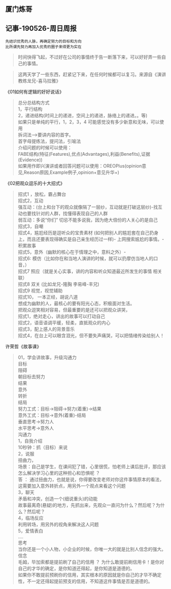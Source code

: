 ## 厦门炼哥
## 记事-190526-周日周报
```
先结识优秀的人脉，再确定努力的目标和方向
比所谓先努力再加入优秀的圈子来得更为实在
```

>时间快得飞起，不过好在公司的事情终于告一断落下来，可以好好弄一些自己的事情。

>这两天学了一些东西，赶紧记下来，在任何时候都可以复习。来源自《演讲教练龙兄-喜马拉雅》<br>

《01如何有逻辑的好好说话》
>总分总结构方式<br>
1，平行结构 <br>
2，递进结构(时间上的递进，空间上的递进，脉络上的递进。。等) <br>
如果只是单纯的平行，1，2，3，4 可能感觉没有多少新意和无味，可以使用 <br>
拆词法-->要讲内容的首字。 <br>
首字母提练法，提问法，引喻法 <br>
介绍问题的时候可以使用： <br>
FABE结构(特征(Features),优点(Advantages),利益(Benefits),证据(Evidence)) <br>
如果用作即兴演讲或者回答问题可以使用：OREOPlus(opinion意见,Reason原因,Example例子,opinion+意见升华+)<br>


《02把观众逗乐的十大招式》
>招式1 ，放松，霸占舞台<br>
招式2，互动<br>
     强互动：(台上和台下的观众就像隔了一层纱，互动就是打破这层纱)-找互动也要找针对的人群，找懂得表现自己的人群<br>
     弱互动：多说“你们” 切忌不能多说我，因为绝大倍份的人关心的是自己<br>
招式3，自嘲<br>
招式4，尴尬经历是逗听众的宝贵素材 (如何把别人的尴尬套在自己扔身上，而且还要表现得确实是自己亲生经历过一样)- 上网搜索尴尬的事情。-积累故事 <br>
招式5，意外（幽默的核心在于情理之中，意料之外）- <br>
招式6: 模仿（比如你在和当地人演讲的时候，就可以扔摩仿当地人的口音，） <br>
招式7 照应（就是关心实事，讲的内容和听众知道最近所发生的事情 相关联） <br>
招式8 双关 (比如龙兄-隆胸 李易峰-丰兄) <br>
招式9 视觉，视觉辅助 <br>
招式10， 一本正经，胡说八道 <br>
想成为幽默的人，最核心的要有阳光心态，积极面对生活。 <br>
把观众逗笑相对容易，但最重要的是还可以把观众讲哭， <br>
招式1，绝对走心，讲出的故事可以打动自己 <br>
招式2，语音语调平缓，轻柔，直抵观众的内心 <br>
招式3，配上感人的背景音乐 <br>
招式4，在台上可以眼含泪光，但不要失声痛哭，可以把情绪传染给别人！ <br>

许荣哲《故事课》
>01，学会讲故事，升级沟通力<br>
目标<br>
阻碍<br>
朝目标去努力<br>
结果<br>
意外<br>
转折<br>
结局<br>
努力工式：目标->阻碍->努力(着重)->结果<br>
意外工式：目标->意外(着重)-结局<br>
垂直思考->努力人<br>
水平思考->意外人<br>
沟通力<br>
1，自我介绍<br>
10秒钟：抓（目标）来说<br>
2，说服<br>
扭曲力，<br>
场景：自己是学生，在课间犯了错，心里很慌，怕老师上课后批评，那应该怎么解决学习心里的这种担心和恐惧呢 ？<br>
答 ： 通过扭曲力，也就是说，你得要改变老师对你这件事情原本的看法，这需要加入意外转折点，用另外一个观点来看这个问题<br>
3，聊天 <br>
矛盾和冲突，创造一个(细说重头)的动能 <br>
故事最离奇(悬疑)的地方，先抓出来，先观众一直问为什么？然后呢？为什么？然后呢？ <br>
4，临场反应 <br>
利用转场，用另外的视角来解决这人问题 <br>
5，爱情表白 <br>
....<br>
思考<br>
当你还是一个小人物，小企业的时候，你唯一大的就是比别人信念的强大。信念 <br>
毛姆，毕加索都是提前刷了自己的信用 ？ 为什么敢提前刷信用卡！是你对自己的才华的确定，是你知道还得起，是你知道是道德的。<br>
如果你不敢提前预刷你的信用，其实根本的原因就是你自己的才华不确定性，不一定还得起提前预支的信用，不知道这件事情是否是道德的。<br>
